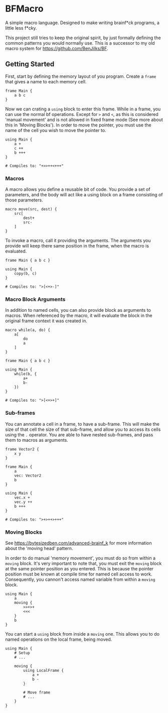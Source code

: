 # BFMacro
A simple macro language. Designed to make writing brainf\*ck programs, a little less f\*cky.

This project still tries to keep the original spirit, by just formally defining the common patterns you would normally use. This is a successor to my old macro system for https://github.com/BenJilks/BF.

## Getting Started
First, start by defining the memory layout of you program. Create a `frame` that gives a name to each memory cell.

```
frame Main {
    a b c
}
```

Now we can crating a `using` block to enter this frame. While in a frame, you can use the normal bf operations. Except for `>` and `<`, as this is considered 'manual movement' and is not allowed in fixed frame mode (See more about this in 'Moving Blocks'). In order to move the pointer, you must use the name of the cell you wish to move the pointer to.

```
using Main {
    a +
    c ++
    b +++
}

# Compiles to: "+>>++<+++"
```

### Macros
A macro allows you define a reusable bit of code. You provide a set of parameters, and the body will act like a using block on a frame consisting of those parameters.

```
macro move(src, dest) {
    src[
        dest+
        src-
    ]
}
```

To invoke a macro, call it providing the arguments. The arguments you provide will keep there same position in the frame, when the macro is evaluated.

```
frame Main { a b c }

using Main {
    copy(b, c)
}

# Compiles to: ">[<+>-]"
```

### Macro Block Arguments
In addition to named cells, you can also provide block as arguments to macros. When referenced by the macro, it will evaluate the block in the original frame context it was created in.

```
macro while(a, do) {
    a[
        do
        a
    ]
}

frame Main { a b c }

using Main {
    while(b, {
        a+
        b-
    })
}

# Compiles to: ">[<+>+]"
```

### Sub-frames
You can annotate a cell in a frame, to have a sub-frame. This will make the size of that cell the size of that sub-frame, and allow you to access its cells using the `.` operator. You are able to have nested sub-frames, and pass them to macros as arguments.

```
frame Vector2 {
    x y
}

frame Main {
    a
    vec: Vector2
    b
}

using Main {
    vec.x +
    vec.y ++
    b +++
}

# Compiles to: ">+>++>+++"
```

### Moving Blocks
See https://bytesizedben.com/advanced-brainf_k for more information about the 'moving head' pattern.

In order to do manual 'memory movement', you must do so from within a `moving` block. It's very important to note that, you must exit the `moving` block at the same pointer position as you entered. This is because the pointer position must be known at compile time for named cell access to work. Consequently, you cannon't access named variable from within a `moving` block.

```
using Main {
    a
    moving {
        >>+>+
        <<<
    }
    b
}
```

You can start a `using` block from inside a `moving` one. This allows you to do named operations on the local frame, being moved.

```
using Main {
    # Setup
    # ...

    moving {
        using LocalFrame {
            a +
            b -
        }

        # Move frame
        # ...
    }
}
```